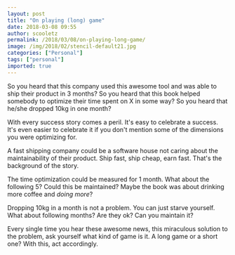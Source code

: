 ```yaml
---
layout: post
title: "On playing (long) game"
date: 2018-03-08 09:55
author: scooletz
permalink: /2018/03/08/on-playing-long-game/
image: /img/2018/02/stencil-default21.jpg
categories: ["Personal"]
tags: ["personal"]
imported: true
---
```


So you heard that this company used this awesome tool and was able to ship their product in 3 months? So you heard that this book helped somebody to optimize their time spent on X in some way? So you heard that he/she dropped 10kg in one month?

With every success story comes a peril. It's easy to celebrate a success. It's even easier to celebrate it if you don't mention some of the dimensions you were optimizing for.

A fast shipping company could be a software house not caring about the maintainability of their product. Ship fast, ship cheap, earn fast. That's the background of the story.

The time optimization could be measured for 1 month. What about the following 5? Could this be maintained? Maybe the book was about drinking more coffee and *doing more*?

Dropping 10kg in a month is not a problem. You can just starve yourself. What about following months? Are they ok? Can you maintain it?

Every single time you hear these awesome news, this miraculous solution to the problem, ask yourself what kind of game is it. A long game or a short one? With this, act accordingly.
